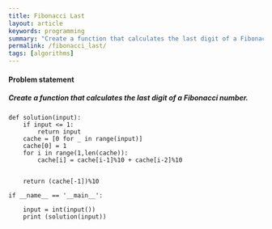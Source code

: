 ```yaml
---
title: Fibonacci Last
layout: article
keywords: programming
summary: "Create a function that calculates the last digit of a Fibonacci number."
permalink: /fibonacci_last/
tags: [algorithms]
---
```


#### Problem statement

##### Create a function that calculates the last digit of a Fibonacci number.
```
def solution(input):
    if input <= 1:
        return input
    cache = [0 for _ in range(input)]
    cache[0] = 1
    for i in range(1,len(cache)):
        cache[i] = cache[i-1]%10 + cache[i-2]%10


    return (cache[-1])%10

if __name__ == '__main__':

    input = int(input())
    print (solution(input))

```
